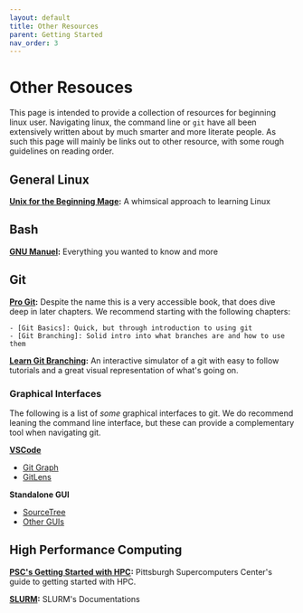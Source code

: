 ```yaml
---
layout: default
title: Other Resources
parent: Getting Started
nav_order: 3
---
```


# Other Resouces

This page is intended to provide a collection of resources for beginning linux
user. Navigating linux, the command line or `git` have all been extensively
written about by much smarter and more literate people. As such this page will
mainly be links out to other resource, with some rough guidelines on reading order.

## General Linux

**[Unix for the Beginning Mage]:** A whimsical approach to learning Linux

[Unix for the Beginning Mage]: https://lab46.g7n.org/_media/haas/ufbm.pdf

## Bash

**[GNU Manuel](https://www.gnu.org/software/bash/manual/html_node/index.html):**
Everything you wanted to know and more

## Git

**[Pro Git](https://git-scm.com/book/en/v2):** Despite the name this is a very
accessible book, that does dive deep in later chapters. We recommend starting
with the following chapters:

    - [Git Basics]: Quick, but through introduction to using git
    - [Git Branching]: Solid intro into what branches are and how to use them

[Git Basics]: https://git-scm.com/book/en/v2/Git-Basics-Getting-a-Git-Repository
[Git Branching]: https://git-scm.com/book/en/v2/Git-Branching-Branches-in-a-Nutshell

**[Learn Git Branching]:** An interactive simulator of a git with easy to follow
tutorials and a great visual representation of what's going on.

[Learn Git Branching]: https://learngitbranching.js.org/

### Graphical Interfaces

The following is a list of *some* graphical interfaces to git. We do recommend
leaning the command line interface, but these can provide a complementary tool
when navigating git.

**[VSCode](https://code.visualstudio.com/)**

- [Git Graph](https://marketplace.visualstudio.com/items?itemName=mhutchie.git-graph)
- [GitLens](https://marketplace.visualstudio.com/items?itemName=eamodio.gitlens)

**Standalone GUI**

- [SourceTree](https://www.sourcetreeapp.com/)
- [Other GUIs](https://git-scm.com/downloads/guis/)

## High Performance Computing

**[PSC's Getting Started with HPC]:** Pittsburgh Supercomputers Center's guide
to getting started with HPC.

[PSC's Getting Started with HPC]: https://www.psc.edu/resources/bridges-2/getting-started-with-hpc/

**[SLURM](https://slurm.schedmd.com/):** SLURM's Documentations
